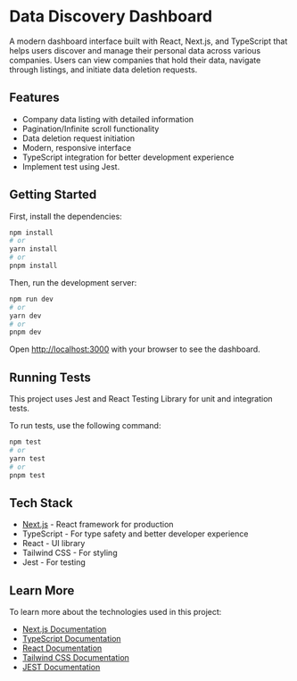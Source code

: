 # Data Discovery Dashboard

A modern dashboard interface built with React, Next.js, and TypeScript that helps users discover and manage their personal data across various companies. Users can view companies that hold their data, navigate through listings, and initiate data deletion requests.

## Features

- Company data listing with detailed information
- Pagination/Infinite scroll functionality
- Data deletion request initiation
- Modern, responsive interface
- TypeScript integration for better development experience
- Implement test using Jest.

## Getting Started

First, install the dependencies:

```bash
npm install
# or
yarn install
# or
pnpm install
```

Then, run the development server:

```bash
npm run dev
# or
yarn dev
# or
pnpm dev
```

Open [http://localhost:3000](http://localhost:3000) with your browser to see the dashboard.

## Running Tests

This project uses Jest and React Testing Library for unit and integration tests.

To run tests, use the following command:

```bash
npm test
# or
yarn test
# or
pnpm test
```

## Tech Stack

- [Next.js](https://nextjs.org) - React framework for production
- TypeScript - For type safety and better developer experience
- React - UI library
- Tailwind CSS - For styling
- Jest - For testing

## Learn More

To learn more about the technologies used in this project:

- [Next.js Documentation](https://nextjs.org/docs)
- [TypeScript Documentation](https://www.typescriptlang.org/docs/)
- [React Documentation](https://reactjs.org/docs/getting-started.html)
- [Tailwind CSS Documentation](https://tailwindcss.com/docs)
- [JEST Documentation](https://jestjs.io/docs/)
